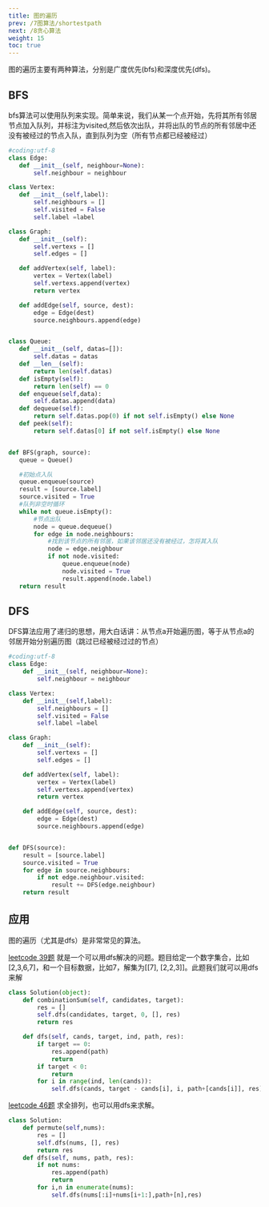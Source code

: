 ```yaml
---
title: 图的遍历
prev: /7图算法/shortestpath
next: /8贪心算法
weight: 15
toc: true
---
```


 图的遍历主要有两种算法，分别是广度优先(bfs)和深度优先(dfs)。

## BFS

 bfs算法可以使用队列来实现。简单来说，我们从某一个点开始，先将其所有邻居节点加入队列，并标注为visited,然后依次出队，并将出队的节点的所有邻居中还没有被经过的节点入队，直到队列为空（所有节点都已经被经过）

 ```python
 #coding:utf-8
class Edge:
    def __init__(self, neighbour=None):
        self.neighbour = neighbour

class Vertex:
    def __init__(self,label):
        self.neighbours = []
        self.visited = False
        self.label =label

class Graph:
    def __init__(self):
        self.vertexs = []
        self.edges = []

    def addVertex(self, label):
        vertex = Vertex(label)
        self.vertexs.append(vertex)
        return vertex

    def addEdge(self, source, dest):
        edge = Edge(dest)
        source.neighbours.append(edge)


class Queue:
    def __init__(self, datas=[]):
        self.datas = datas
    def __len__(self):
        return len(self.datas)
    def isEmpty(self):
        return len(self) == 0
    def enqueue(self,data):
        self.datas.append(data)
    def dequeue(self):
        return self.datas.pop(0) if not self.isEmpty() else None
    def peek(self):
        return self.datas[0] if not self.isEmpty() else None


def BFS(graph, source):
    queue = Queue()

    #初始点入队
    queue.enqueue(source)  
    result = [source.label]
    source.visited = True
    #队列非空时循环
    while not queue.isEmpty():
        #节点出队
        node = queue.dequeue()
        for edge in node.neighbours:
            #找到该节点的所有邻居，如果该邻居还没有被经过，怎将其入队
            node = edge.neighbour
            if not node.visited:
                queue.enqueue(node)
                node.visited = True
                result.append(node.label)
    return result
```

## DFS

DFS算法应用了递归的思想，用大白话讲：从节点a开始遍历图，等于从节点a的邻居开始分别遍历图（跳过已经被经过过的节点）

```python
#coding:utf-8
class Edge:
    def __init__(self, neighbour=None):
        self.neighbour = neighbour

class Vertex:
    def __init__(self,label):
        self.neighbours = []
        self.visited = False
        self.label =label

class Graph:
    def __init__(self):
        self.vertexs = []
        self.edges = []

    def addVertex(self, label):
        vertex = Vertex(label)
        self.vertexs.append(vertex)
        return vertex

    def addEdge(self, source, dest):
        edge = Edge(dest)
        source.neighbours.append(edge)


def DFS(source):
    result = [source.label]
    source.visited = True
    for edge in source.neighbours:
        if not edge.neighbour.visited:
            result += DFS(edge.neighbour)
    return result
```

## 应用
图的遍历（尤其是dfs）是非常常见的算法。

[leetcode 39题](https://leetcode.com/problems/combination-sum/) 就是一个可以用dfs解决的问题。题目给定一个数字集合，比如[2,3,6,7]，和一个目标数据，比如7，解集为[[7], [2,2,3]]。此题我们就可以用dfs来解

```python
class Solution(object):
    def combinationSum(self, candidates, target):
        res = []
        self.dfs(candidates, target, 0, [], res)
        return res

    def dfs(self, cands, target, ind, path, res):
        if target == 0:
            res.append(path)
            return
        if target < 0:
            return
        for i in range(ind, len(cands)):
            self.dfs(cands, target - cands[i], i, path+[cands[i]], res)

```

[leetcode 46题](https://leetcode.com/problems/permutations/) 求全排列，也可以用dfs来求解。

```python
class Solution:
    def permute(self,nums):
        res = []
        self.dfs(nums, [], res)
        return res
    def dfs(self, nums, path, res):
        if not nums:
            res.append(path)
            return
        for i,n in enumerate(nums):
            self.dfs(nums[:i]+nums[i+1:],path+[n],res)
```
